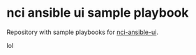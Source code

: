 
# nci ansible ui sample playbook

Repository with sample playbooks for [nci-ansible-ui](https://github.com/node-ci/nci-ansible-ui).

lol
